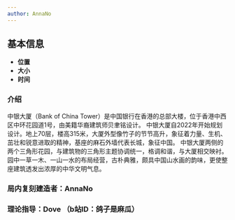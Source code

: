 ```yaml
---
author: AnnaNo
---
```


## 基本信息

* **位置** 
* **大小**
* **时间**

### 介绍

中银大厦（Bank of China Tower）是中国银行在香港的总部大楼，位于香港中西区中环花园道1号，由美籍华裔建筑师贝聿铭设计。
中银大厦自2022年开始规划设计。地上70层，楼高315米，大厦外型像竹子的节节高升，象征着力量、生机、茁壮和锐意进取的精神，基座的麻石外墙代表长城，象征中国。
中银大厦两侧的两个三角形花园，与建筑物的三角形主题协调统一，格调和谐，与大厦相交映衬。园中一草一木、一山一水的布局经营，古朴典雅，颇具中国山水画的韵味，更使整座建筑透发出浓厚的中华文明气息。

### 局内复刻建造者：AnnaNo
### 理论指导：Dove （b站ID：鸽子是麻瓜）



